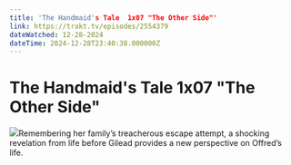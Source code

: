 ```yaml
---
title: 'The Handmaid's Tale  1x07 "The Other Side"' 
link: https://trakt.tv/episodes/2554379
dateWatched: 12-28-2024
dateTime: 2024-12-28T23:40:38.000000Z
---
```

# The Handmaid's Tale  1x07 "The Other Side"

![](https://walter-r2.trakt.tv/images/episodes/002/554/379/screenshots/thumb/00f7aaba1b.jpg)Remembering her family’s treacherous escape attempt, a shocking revelation from life before Gilead provides a new perspective on Offred’s life.